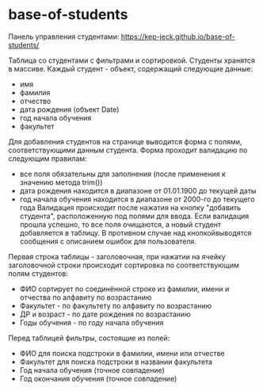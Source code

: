 # base-of-students
Панель управления студентами:
https://kep-jeck.github.io/base-of-students/

Таблица со студентами с фильтрами и сортировкой.
Студенты хранятся в массиве. Каждый студент - объект, содержащий следующие данные:
- имя
- фамилия
- отчество
- дата рождения (объект Date)
- год начала обучения
- факультет

Для добавления студентов на странице выводится форма с полями, соответствующими данным студента. Форма проходит валидацию по следующим правилам:
- все поля обязательны для заполнения (после применения к значению метода trim())
- дата рождения находится в диапазоне от 01.01.1900 до текущей даты
- год начала обучения находится в диапазоне от 2000-го до текущего года
Валидация происходит после нажатия на кнопку "добавить студента", расположенную под полями для ввода. 
Если валидация прошла успешно, то все поля очищаются, а новый студент добавляется в таблицу. 
В противном случае над кнопкойвыводятся сообщения с описанием ошибок для пользователя. 

Первая строка таблицы - заголовочная, при нажатии на ячейку заголовочной строки происходит сортировка по соответствующим полям студентов:
- ФИО сортирует по соединённой строке из фамилии, имени и отчества по алфавиту по возрастанию
- Факультет - по факультету по алфавиту по возрастанию
- ДР и возраст - по дате рождения по возрастанию
- Годы обучения - по году начала обучения

Перед таблицей фильтры, состоящие из полей:
- ФИО для поиска подстроки в фамилии, имени или отчестве
- Факультет для поиска подстроки в названии факультета
- Год начала обучения (точное совпадение)
- Год окончания обучения (точное совпадение)
